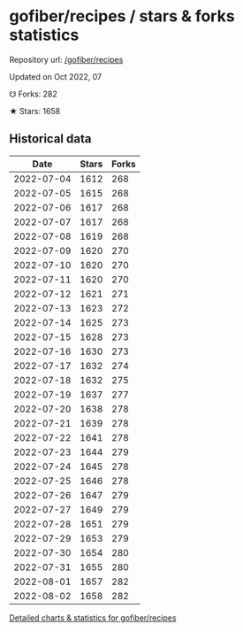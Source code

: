 # gofiber/recipes / stars & forks statistics

Repository url: [/gofiber/recipes](https://github.com/gofiber/recipes)

Updated on Oct 2022, 07

☋ Forks: 282

★ Stars: 1658

## Historical data
| Date | Stars | Forks |
|------|-------|-------|
| 2022-07-04 | 1612 | 268 | 
| 2022-07-05 | 1615 | 268 | 
| 2022-07-06 | 1617 | 268 | 
| 2022-07-07 | 1617 | 268 | 
| 2022-07-08 | 1619 | 268 | 
| 2022-07-09 | 1620 | 270 | 
| 2022-07-10 | 1620 | 270 | 
| 2022-07-11 | 1620 | 270 | 
| 2022-07-12 | 1621 | 271 | 
| 2022-07-13 | 1623 | 272 | 
| 2022-07-14 | 1625 | 273 | 
| 2022-07-15 | 1628 | 273 | 
| 2022-07-16 | 1630 | 273 | 
| 2022-07-17 | 1632 | 274 | 
| 2022-07-18 | 1632 | 275 | 
| 2022-07-19 | 1637 | 277 | 
| 2022-07-20 | 1638 | 278 | 
| 2022-07-21 | 1639 | 278 | 
| 2022-07-22 | 1641 | 278 | 
| 2022-07-23 | 1644 | 279 | 
| 2022-07-24 | 1645 | 278 | 
| 2022-07-25 | 1646 | 278 | 
| 2022-07-26 | 1647 | 279 | 
| 2022-07-27 | 1649 | 279 | 
| 2022-07-28 | 1651 | 279 | 
| 2022-07-29 | 1653 | 279 | 
| 2022-07-30 | 1654 | 280 | 
| 2022-07-31 | 1655 | 280 | 
| 2022-08-01 | 1657 | 282 | 
| 2022-08-02 | 1658 | 282 | 


[Detailed charts & statistics for gofiber/recipes](https://reviewgithub.com/rep/gofiber/recipes)
